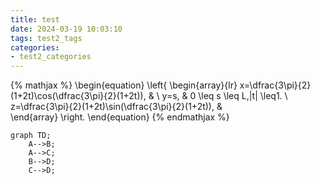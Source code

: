 ```yaml
---
title: test
date: 2024-03-19 10:03:10
tags: test2_tags
categories:
- test2_categories
---
```


{% mathjax %}
\begin{equation}
\left\{
\begin{array}{lr}
x=\dfrac{3\pi}{2}(1+2t)\cos(\dfrac{3\pi}{2}(1+2t)), & \\
y=s, & 0 \leq s \leq L,|t| \leq1. \\
z=\dfrac{3\pi}{2}(1+2t)\sin(\dfrac{3\pi}{2}(1+2t)), &  
\end{array}
\right.
\end{equation}
{% endmathjax %}

``` mermaid
graph TD;
    A-->B;
    A-->C;
    B-->D;
    C-->D;
```